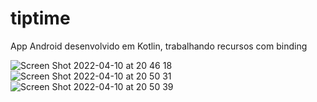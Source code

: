# tiptime
App Android desenvolvido em Kotlin, trabalhando recursos com binding

![Screen Shot 2022-04-10 at 20 46 18](https://user-images.githubusercontent.com/59899994/162645427-f9af9768-ac69-4f7f-8faa-1b44a22a1f63.png)
![Screen Shot 2022-04-10 at 20 50 31](https://user-images.githubusercontent.com/59899994/162645429-7ece346a-100c-4695-ac08-e2431105d829.png)
![Screen Shot 2022-04-10 at 20 50 39](https://user-images.githubusercontent.com/59899994/162645430-162fa6bc-2144-40b6-82fd-fd94fed9d003.png)
